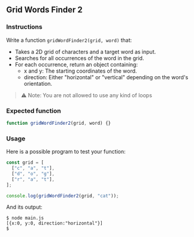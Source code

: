 ## Grid Words Finder 2

### Instructions

Write a function `gridWordFinder2(grid, word)` that:

- Takes a 2D grid of characters and a target word as input.
- Searches for all occurrences of the word in the grid.
- For each occurrence, return an object containing:
  - x and y: The starting coordinates of the word.
  - direction: Either "horizontal" or "vertical" depending on the word's orientation.

> ⚠️ Note: You are not allowed to use any kind of loops

### Expected function

```js
function gridWordFinder2(grid, word) {}
```

### Usage

Here is a possible program to test your function:

```js
const grid = [
  ["c", "a", "t"],
  ["d", "o", "g"],
  ["r", "a", "t"],
];

console.log(gridWordFinder2(grid, "cat"));
```

And its output:

```console
$ node main.js
[{x:0, y:0, direction:"horizontal"}]
$
```